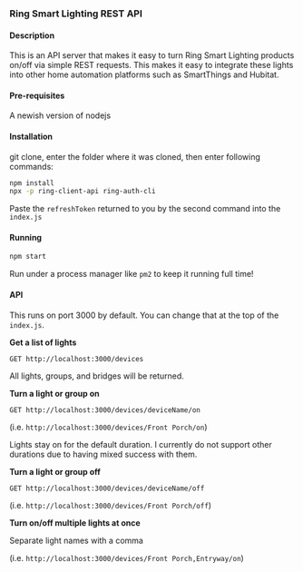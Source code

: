 ### Ring Smart Lighting REST API

#### Description

This is an API server that makes it easy to turn Ring Smart Lighting products on/off via simple REST requests.  This makes it easy to integrate these lights into other home automation platforms such as SmartThings and Hubitat.

#### Pre-requisites

A newish version of nodejs



#### Installation

git clone, enter the folder where it was cloned, then enter following commands:

```bash
npm install
npx -p ring-client-api ring-auth-cli
```

Paste the `refreshToken` returned to you by the second command into the `index.js`



#### Running

```bash
npm start
```

Run under a process manager like `pm2` to keep it running full time!



#### API

This runs on port 3000 by default.  You can change that at the top of the `index.js`.



**Get a list of lights**

`GET http://localhost:3000/devices`

All lights, groups, and bridges will be returned.



**Turn a light or group on**

`GET http://localhost:3000/devices/deviceName/on`

(i.e. `http://localhost:3000/devices/Front Porch/on`)

Lights stay on for the default duration.  I currently do not support other durations due to having mixed success with them.


**Turn a light or group off**

`GET http://localhost:3000/devices/deviceName/off`

(i.e. `http://localhost:3000/devices/Front Porch/off`)


**Turn on/off multiple lights at once**

Separate light names with a comma

(i.e. `http://localhost:3000/devices/Front Porch,Entryway/on`)



